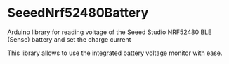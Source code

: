 # SeeedNrf52480Battery

Arduino library for reading voltage of the Seeed Studio NRF52480 BLE (Sense) battery and set the charge current

This library allows to use the integrated battery voltage monitor with ease.